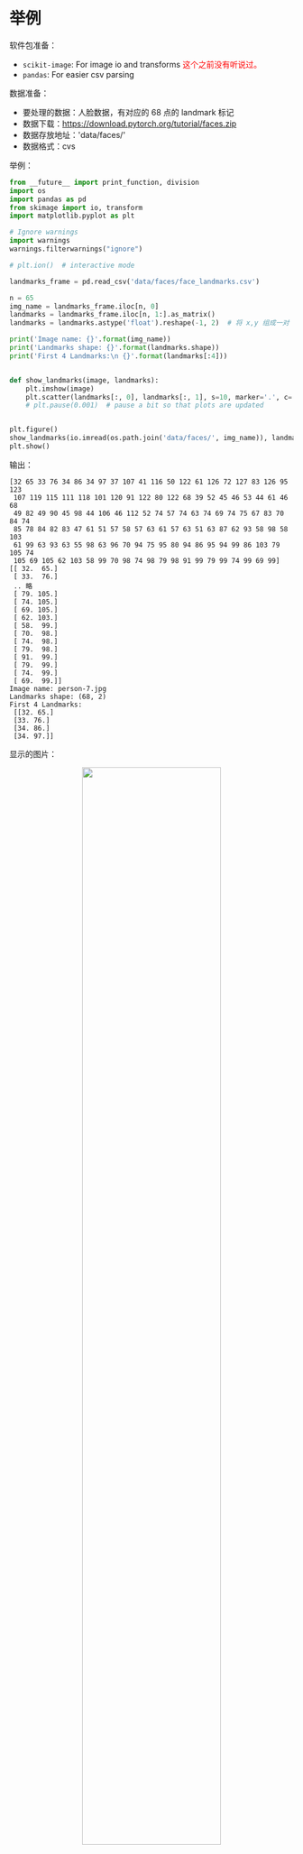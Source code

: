 
# 举例

软件包准备：

-  `scikit-image`: For image io and transforms <span style="color:red;">这个之前没有听说过。</span>
-  `pandas`: For easier csv parsing

数据准备：

- 要处理的数据：人脸数据，有对应的 68 点的 landmark 标记
- 数据下载：<https://download.pytorch.org/tutorial/faces.zip>
- 数据存放地址：'data/faces/'
- 数据格式：cvs



举例：

```py
from __future__ import print_function, division
import os
import pandas as pd
from skimage import io, transform
import matplotlib.pyplot as plt

# Ignore warnings
import warnings
warnings.filterwarnings("ignore")

# plt.ion()  # interactive mode

landmarks_frame = pd.read_csv('data/faces/face_landmarks.csv')

n = 65
img_name = landmarks_frame.iloc[n, 0]
landmarks = landmarks_frame.iloc[n, 1:].as_matrix()
landmarks = landmarks.astype('float').reshape(-1, 2)  # 将 x,y 组成一对

print('Image name: {}'.format(img_name))
print('Landmarks shape: {}'.format(landmarks.shape))
print('First 4 Landmarks:\n {}'.format(landmarks[:4]))


def show_landmarks(image, landmarks):
    plt.imshow(image)
    plt.scatter(landmarks[:, 0], landmarks[:, 1], s=10, marker='.', c='r')
    # plt.pause(0.001)  # pause a bit so that plots are updated


plt.figure()
show_landmarks(io.imread(os.path.join('data/faces/', img_name)), landmarks)
plt.show()
```



输出：

```
[32 65 33 76 34 86 34 97 37 107 41 116 50 122 61 126 72 127 83 126 95 123
 107 119 115 111 118 101 120 91 122 80 122 68 39 52 45 46 53 44 61 46 68
 49 82 49 90 45 98 44 106 46 112 52 74 57 74 63 74 69 74 75 67 83 70 84 74
 85 78 84 82 83 47 61 51 57 58 57 63 61 57 63 51 63 87 62 93 58 98 58 103
 61 99 63 93 63 55 98 63 96 70 94 75 95 80 94 86 95 94 99 86 103 79 105 74
 105 69 105 62 103 58 99 70 98 74 98 79 98 91 99 79 99 74 99 69 99]
[[ 32.  65.]
 [ 33.  76.]
 .. 略
 [ 79. 105.]
 [ 74. 105.]
 [ 69. 105.]
 [ 62. 103.]
 [ 58.  99.]
 [ 70.  98.]
 [ 74.  98.]
 [ 79.  98.]
 [ 91.  99.]
 [ 79.  99.]
 [ 74.  99.]
 [ 69.  99.]]
Image name: person-7.jpg
Landmarks shape: (68, 2)
First 4 Landmarks:
 [[32. 65.]
 [33. 76.]
 [34. 86.]
 [34. 97.]]
```

显示的图片：

<p align="center">
    <img width="70%" height="70%" src="http://images.iterate.site/blog/image/20190628/Mtvag7YI6ecW.png?imageslim">
</p>


说明：

- 读取 CSV 文件，并将标记存放到 一个 (N, 2) 数组中，N
是 landmark 的个数。
